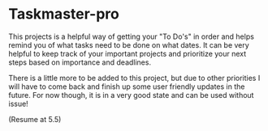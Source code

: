 # Taskmaster-pro

This projects is a helpful way of getting your "To Do's" in order and helps remind you of what tasks need to be done on what dates. It can be very helpful to keep track of your important projects and prioritize your next steps based on importance and deadlines.

There is a little more to be added to this project, but due to other priorities I will have to come back and finish up some user friendly updates in the future. For now though, it is in a very good state and can be used without issue!

(Resume at 5.5)
